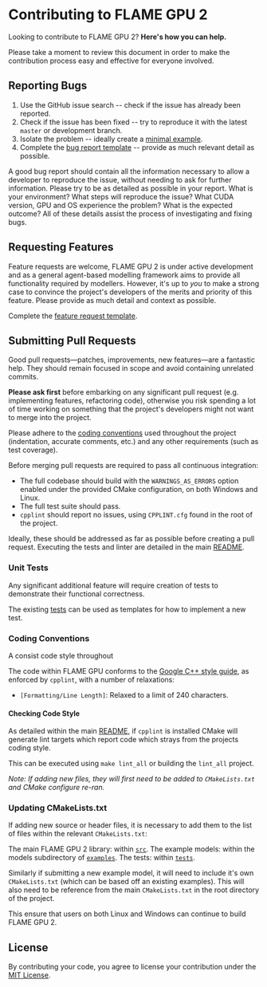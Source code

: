 # Contributing to FLAME GPU 2

Looking to contribute to FLAME GPU 2? **Here's how you can help.**

Please take a moment to review this document in order to make the contribution process easy and effective for everyone involved.

## Reporting Bugs

1. Use the GitHub issue search -- check if the issue has already been reported.
2. Check if the issue has been fixed -- try to reproduce it with the latest `master` or development branch.
3. Isolate the problem -- ideally create a [minimal example](https://stackoverflow.com/help/minimal-reproducible-example).
4. Complete the [bug report template](https://github.com/FLAMEGPU/FLAMEGPU2/issues/new?template=bug_report.md&title=[BugReport]) -- provide as much relevant detail as possible.

A good bug report should contain all the information necessary to allow a developer to reproduce the issue, without needing to ask for further information.
Please try to be as detailed as possible in your report. What is your environment? What steps will reproduce the issue? What CUDA version, GPU and OS experience the problem? What is the expected outcome?
All of these details assist the process of investigating and fixing bugs.

## Requesting Features

Feature requests are welcome, FLAME GPU 2 is under active development and as a general agent-based modelling framework aims to provide all functionality required by modellers. However, it's up to *you* to make a strong case to convince the project's developers of the merits and priority of this feature. Please provide as much detail and context as possible.

Complete the [feature request template](https://github.com/FLAMEGPU/FLAMEGPU2/issues/new?template=feature_request.md&title=[FeatureReq]).

## Submitting Pull Requests

Good pull requests—patches, improvements, new features—are a fantastic help. They should remain focused in scope and avoid containing unrelated commits.

**Please ask first** before embarking on any significant pull request (e.g. implementing features, refactoring code), otherwise you risk spending a lot of time working on something that the project's developers might not want to merge into the project.

Please adhere to the [coding conventions](#Coding-Conventions) used throughout the project (indentation, accurate comments, etc.) and any other requirements (such as test coverage).

Before merging pull requests are required to pass all continuous integration:

* The full codebase should build with the `WARNINGS_AS_ERRORS` option enabled under the provided CMake configuration, on both Windows and Linux.
* The full test suite should pass.
* `cpplint` should report no issues, using `CPPLINT.cfg` found in the root of the project.

Ideally, these should be addressed as far as possible before creating a pull request. Executing the tests and linter are detailed in the main [README](README.md).

### Unit Tests

Any significant additional feature will require creation of tests to demonstrate their functional correctness.

The existing [tests](tree/master/tests) can be used as templates for how to implement a new test.


### Coding Conventions

A consist code style throughout

The code within FLAME GPU conforms to the [Google C++ style guide](https://google.github.io/styleguide/cppguide.html), as enforced by `cpplint`, with a number of relaxations:

* `[Formatting/Line Length]`: Relaxed to a limit of 240 characters.

<!--### Naming Conventions
??????
--->

#### Checking Code Style

As detailed within the main [README](README.md), if `cpplint` is installed CMake will generate lint targets which report code which strays from the projects coding style.

This can be executed using `make lint_all` or building the `lint_all` project.

*Note: If adding new files, they will first need to be added to `CMakeLists.txt` and CMake configure re-ran.*

### Updating CMakeLists.txt

If adding new source or header files, it is necessary to add them to the list of files within the relevant `CMakeLists.txt`:

The main FLAME GPU 2 library: within [`src`](tree/master/src).
The example models: within the models subdirectory of [`examples`](tree/master/examples).
The tests: within [`tests`](tree/master/tests).

Similarly if submitting a new example model, it will need to include it's own `CMakeLists.txt` (which can be based off an existing examples). This will also need to be reference from the main `CMakeLists.txt` in the root directory of the project.

This ensure that users on both Linux and Windows can continue to build FLAME GPU 2.

## License
By contributing your code, you agree to license your contribution under the [MIT License](LICENSE.md).